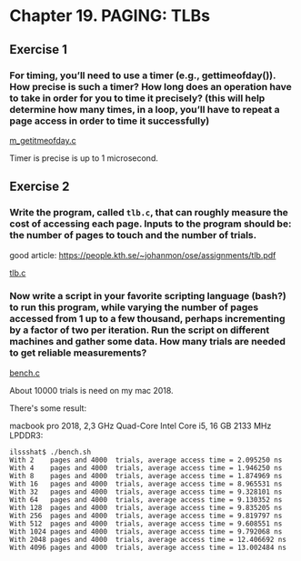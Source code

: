 # Chapter 19. PAGING: TLBs

## Exercise 1

### For timing, you’ll need to use a timer (e.g., gettimeofday()). How precise is such a timer? How long does an operation have to take in order for you to time it precisely? (this will help determine how many times, in a loop, you’ll have to repeat a page access in order to time it successfully)

[m_getitmeofday.c](https://github.com/ilshat25/OSTEP/tree/main/19.paging-tlbs/exercises/m_gettimeofday.c)

Timer is precise is up to 1 microsecond. 

## Exercise 2

### Write the program, called `tlb.c`, that can roughly measure the cost of accessing each page. Inputs to the program should be: the number of pages to touch and the number of trials.

good article: https://people.kth.se/~johanmon/ose/assignments/tlb.pdf

[tlb.c](https://github.com/ilshat25/OSTEP/tree/main/19.paging-tlbs/exercises/tlb.c)

### Now write a script in your favorite scripting language (bash?) to run this program, while varying the number of pages accessed from 1 up to a few thousand, perhaps incrementing by a factor of two per iteration. Run the script on different machines and gather some data. How many trials are needed to get reliable measurements?

[bench.c](https://github.com/ilshat25/OSTEP/tree/main/19.paging-tlbs/exercises/bench.sh)

About 10000 trials is need on my mac 2018.

There's some result:

macbook pro 2018, 2,3 GHz Quad-Core Intel Core i5, 16 GB 2133 MHz LPDDR3:
```
ilssshat$ ./bench.sh 
With 2    pages and 4000  trials, average access time = 2.095250 ns
With 4    pages and 4000  trials, average access time = 1.946250 ns
With 8    pages and 4000  trials, average access time = 1.874969 ns
With 16   pages and 4000  trials, average access time = 8.965531 ns
With 32   pages and 4000  trials, average access time = 9.328101 ns
With 64   pages and 4000  trials, average access time = 9.130352 ns
With 128  pages and 4000  trials, average access time = 9.835205 ns
With 256  pages and 4000  trials, average access time = 9.819797 ns
With 512  pages and 4000  trials, average access time = 9.608551 ns
With 1024 pages and 4000  trials, average access time = 9.792068 ns
With 2048 pages and 4000  trials, average access time = 12.406692 ns
With 4096 pages and 4000  trials, average access time = 13.002484 ns
```
